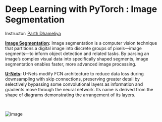# Deep Learning with PyTorch : Image Segmentation

Instructor: [Parth Dhameliya](https://www.coursera.org/instructor/~42281109)

**[Image Segmentation](https://www.ibm.com/topics/image-segmentation#:~:text=Image%20segmentation%20is%20a%20computer,faster%2C%20more%20advanced%20image%20processing.):** Image segmentation is a computer vision technique that partitions a digital image into discrete groups of pixels—image segments—to inform object detection and related tasks. By parsing an image’s complex visual data into specifically shaped segments, image segmentation enables faster, more advanced image processing.


**[U-Nets](https://www.ibm.com/topics/image-segmentation#:~:text=Image%20segmentation%20is%20a%20computer,faster%2C%20more%20advanced%20image%20processing.):** U-Nets modify FCN architecture to reduce data loss during downsampling with skip connections, preserving greater detail by selectively bypassing some convolutional layers as information and gradients move through the neural network. Its name is derived from the shape of diagrams demonstrating the arrangement of its layers.


<br>



![image](https://github.com/Kmohamedalie/U-Nets_ImageSegmentation/assets/63104472/9c146f68-a26f-4715-8630-62f606b469b5)






